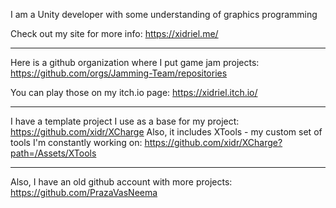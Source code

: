 I am a Unity developer with some understanding of graphics programming

Check out my site for more info: https://xidriel.me/

---

Here is a github organization where I put game jam projects: https://github.com/orgs/Jamming-Team/repositories

You can play those on my itch.io page: https://xidriel.itch.io/

---

I have a template project I use as a base for my project: https://github.com/xidr/XCharge
Also, it includes XTools - my custom set of tools I'm constantly working on: https://github.com/xidr/XCharge?path=/Assets/XTools

---

Also, I have an old github account with more projects: https://github.com/PrazaVasNeema

<!--
**xidr/xidr** is a ✨ _special_ ✨ repository because its `README.md` (this file) appears on your GitHub profile.

Here are some ideas to get you started:

- 🔭 I’m currently working on ...
- 🌱 I’m currently learning ...
- 👯 I’m looking to collaborate on ...
- 🤔 I’m looking for help with ...
- 💬 Ask me about ...
- 📫 How to reach me: ...
- 😄 Pronouns: ...
- ⚡ Fun fact: ...
-->
